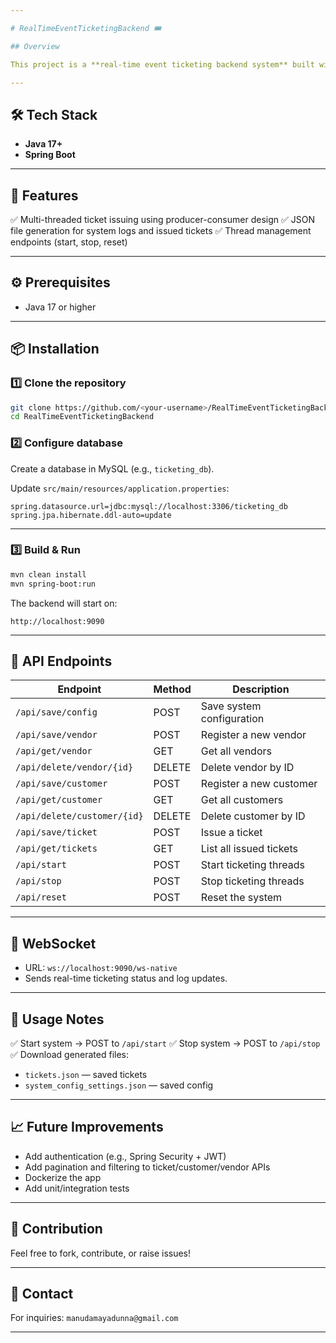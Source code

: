 ```yaml
---

# RealTimeEventTicketingBackend 🎟️

## Overview

This project is a **real-time event ticketing backend system** built with Java and Spring Boot. It is designed to handle event ticket management with multi-threaded processing, real-time updates through WebSockets, and RESTful API endpoints for system control and data management.

---
```


## 🛠️ Tech Stack

* **Java 17+**
* **Spring Boot**

---

## 🚀 Features

✅ Multi-threaded ticket issuing using producer-consumer design
✅ JSON file generation for system logs and issued tickets
✅ Thread management endpoints (start, stop, reset)

---

## ⚙️ Prerequisites

* Java 17 or higher

---

## 📦 Installation

### 1️⃣ Clone the repository

```bash
git clone https://github.com/<your-username>/RealTimeEventTicketingBackend.git
cd RealTimeEventTicketingBackend
```

### 2️⃣ Configure database

Create a database in MySQL (e.g., `ticketing_db`).

Update `src/main/resources/application.properties`:

```properties
spring.datasource.url=jdbc:mysql://localhost:3306/ticketing_db
spring.jpa.hibernate.ddl-auto=update
```

---

### 3️⃣ Build & Run

```bash
mvn clean install
mvn spring-boot:run
```

The backend will start on:

```
http://localhost:9090
```

---

## 📡 API Endpoints

| Endpoint                    | Method | Description               |
| --------------------------- | ------ | ------------------------- |
| `/api/save/config`          | POST   | Save system configuration |
| `/api/save/vendor`          | POST   | Register a new vendor     |
| `/api/get/vendor`           | GET    | Get all vendors           |
| `/api/delete/vendor/{id}`   | DELETE | Delete vendor by ID       |
| `/api/save/customer`        | POST   | Register a new customer   |
| `/api/get/customer`         | GET    | Get all customers         |
| `/api/delete/customer/{id}` | DELETE | Delete customer by ID     |
| `/api/save/ticket`          | POST   | Issue a ticket            |
| `/api/get/tickets`          | GET    | List all issued tickets   |
| `/api/start`                | POST   | Start ticketing threads   |
| `/api/stop`                 | POST   | Stop ticketing threads    |
| `/api/reset`                | POST   | Reset the system          |

---

## 🔌 WebSocket

* URL: `ws://localhost:9090/ws-native`
* Sends real-time ticketing status and log updates.

---

## 📝 Usage Notes

✅ Start system → POST to `/api/start`
✅ Stop system → POST to `/api/stop`
✅ Download generated files:

* `tickets.json` — saved tickets
* `system_config_settings.json` — saved config

---

## 📈 Future Improvements

* Add authentication (e.g., Spring Security + JWT)
* Add pagination and filtering to ticket/customer/vendor APIs
* Dockerize the app
* Add unit/integration tests

---

## 🤝 Contribution

Feel free to fork, contribute, or raise issues!

---

## 📧 Contact

For inquiries:
`manudamayadunna@gmail.com`

---
